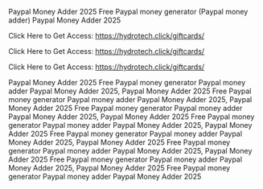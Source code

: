 Paypal Money Adder 2025 Free Paypal money generator (Paypal money adder) Paypal Money Adder 2025

Click Here to Get Access: https://hydrotech.click/giftcards/

Click Here to Get Access: https://hydrotech.click/giftcards/

Click Here to Get Access: https://hydrotech.click/giftcards/

Paypal Money Adder 2025 Free Paypal money generator Paypal money adder Paypal Money Adder 2025, Paypal Money Adder 2025 Free Paypal money generator Paypal money adder Paypal Money Adder 2025, Paypal Money Adder 2025 Free Paypal money generator Paypal money adder Paypal Money Adder 2025, Paypal Money Adder 2025 Free Paypal money generator Paypal money adder Paypal Money Adder 2025, Paypal Money Adder 2025 Free Paypal money generator Paypal money adder Paypal Money Adder 2025, Paypal Money Adder 2025 Free Paypal money generator Paypal money adder Paypal Money Adder 2025, Paypal Money Adder 2025 Free Paypal money generator Paypal money adder Paypal Money Adder 2025, Paypal Money Adder 2025 Free Paypal money generator Paypal money adder Paypal Money Adder 2025
